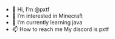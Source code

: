 - 👋 Hi, I’m @pxtf
- 👀 I’m interested in Minecraft
- 🌱 I’m currently learning java
- 📫 How to reach me My discord is pxtf

<!---
pxtf/pxtf is a ✨ special ✨ repository because its `README.md` (this file) appears on your GitHub profile.
You can click the Preview link to take a look at your changes.
--->
